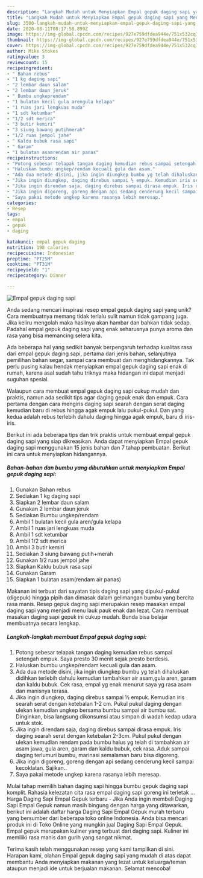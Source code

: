 ```yaml
---
description: "Langkah Mudah untuk Menyiapkan Empal gepuk daging sapi yang Menggugah Selera"
title: "Langkah Mudah untuk Menyiapkan Empal gepuk daging sapi yang Menggugah Selera"
slug: 3500-langkah-mudah-untuk-menyiapkan-empal-gepuk-daging-sapi-yang-menggugah-selera
date: 2020-08-11T08:17:58.899Z
image: https://img-global.cpcdn.com/recipes/927e759dfdea944e/751x532cq70/empal-gepuk-daging-sapi-foto-resep-utama.jpg
thumbnail: https://img-global.cpcdn.com/recipes/927e759dfdea944e/751x532cq70/empal-gepuk-daging-sapi-foto-resep-utama.jpg
cover: https://img-global.cpcdn.com/recipes/927e759dfdea944e/751x532cq70/empal-gepuk-daging-sapi-foto-resep-utama.jpg
author: Mike Stokes
ratingvalue: 3
reviewcount: 15
recipeingredient:
- " Bahan rebus"
- "1 kg daging sapi"
- "2 lembar daun salam"
- "2 lembar daun jeruk"
- " Bumbu ungkeprendam"
- "1 bulatan kecil gula arengula kelapa"
- "1 ruas jari lengkuas muda"
- "1 sdt ketumbar"
- "1/2 sdt merica"
- "3 butir kemiri"
- "3 siung bawang putihmerah"
- "1/2 ruas jempol jahe"
- " Kaldu bubuk rasa sapi"
- " Garam"
- "1 bulatan asamrendam air panas"
recipeinstructions:
- "Potong sebesar telapak tangan daging kemudian rebus sampai setengah empuk. Saya presto 30 menit sejak presto berdesis."
- "Haluskan bumbu ungkep/rendam kecuali gula dan asam."
- "Ada dua metode disini, jika ingin diungkep bumbu yg telah dihaluskan didihkan terlebih dahulu kemudian tambahkan air asam,gula aren, garam dan kaldu bubuk. Cek rasa, empal yg enak menurut saya yg rasa asam dan manisnya terasa."
- "Jika ingin diungkep, daging direbus sampai ½ empuk. Kemudian iris searah serat dengan ketebalan 1-2 cm. Pukul pukul daging dengan ulekan kemudian ungkep bersama bumbu sampai air bumbu sat. Dinginkan, bisa langsung dikonsumsi atau simpan di wadah kedap udara untuk stok."
- "Jika ingin direndam saja, daging direbus sampai dirasa empuk. Iris daging searah serat dengan ketebalan 2-3cm. Pukul pukul dengan ulekan kemudian rendam pada bumbu halus yg telah di tambahkan air asam jawa, gula aren, garam dan kaldu bubuk, cek rasa. Aduk sampai daging terlumuri bumbu, marinasi semalaman baru bisa digoreng."
- "Jika ingin digoreng, goreng dengan api sedang cenderung kecil sampai kecoklatan. Sajikan.."
- "Saya pakai metode ungkep karena rasanya lebih meresap."
categories:
- Resep
tags:
- empal
- gepuk
- daging

katakunci: empal gepuk daging 
nutrition: 198 calories
recipecuisine: Indonesian
preptime: "PT25M"
cooktime: "PT31M"
recipeyield: "1"
recipecategory: Dinner

---
```



![Empal gepuk daging sapi](https://img-global.cpcdn.com/recipes/927e759dfdea944e/751x532cq70/empal-gepuk-daging-sapi-foto-resep-utama.jpg)

Anda sedang mencari inspirasi resep empal gepuk daging sapi yang unik? Cara membuatnya memang tidak terlalu sulit namun tidak gampang juga. Jika keliru mengolah maka hasilnya akan hambar dan bahkan tidak sedap. Padahal empal gepuk daging sapi yang enak seharusnya punya aroma dan rasa yang bisa memancing selera kita.

Ada beberapa hal yang sedikit banyak berpengaruh terhadap kualitas rasa dari empal gepuk daging sapi, pertama dari jenis bahan, selanjutnya pemilihan bahan segar, sampai cara membuat dan menghidangkannya. Tak perlu pusing kalau hendak menyiapkan empal gepuk daging sapi enak di rumah, karena asal sudah tahu triknya maka hidangan ini dapat menjadi suguhan spesial.

Walaupun cara membuat empal gepuk daging sapi cukup mudah dan praktis, namun ada sedikit tips agar daging gepuk enak dan empuk. Cara pertama dengan cara mengiris daging sapi searah dengan serat daging kemudian baru di rebus hingga agak empuk lalu pukul-pukul. Dan yang kedua adalah rebus terlebih dahulu daging hingga agak empuk, baru di iris-iris.


Berikut ini ada beberapa tips dan trik praktis untuk membuat empal gepuk daging sapi yang siap dikreasikan. Anda dapat menyiapkan Empal gepuk daging sapi menggunakan 15 jenis bahan dan 7 tahap pembuatan. Berikut ini cara untuk menyiapkan hidangannya.

<!--inarticleads1-->

##### Bahan-bahan dan bumbu yang dibutuhkan untuk menyiapkan Empal gepuk daging sapi:

1. Gunakan  Bahan rebus
1. Sediakan 1 kg daging sapi
1. Siapkan 2 lembar daun salam
1. Gunakan 2 lembar daun jeruk
1. Sediakan  Bumbu ungkep/rendam
1. Ambil 1 bulatan kecil gula aren/gula kelapa
1. Ambil 1 ruas jari lengkuas muda
1. Ambil 1 sdt ketumbar
1. Ambil 1/2 sdt merica
1. Ambil 3 butir kemiri
1. Sediakan 3 siung bawang putih+merah
1. Gunakan 1/2 ruas jempol jahe
1. Siapkan  Kaldu bubuk rasa sapi
1. Gunakan  Garam
1. Siapkan 1 bulatan asam(rendam air panas)


Makanan ini terbuat dari sayatan tipis daging sapi yang dipukul-pukul (digepuk) hingga pipih dan dimasak dalam gelimangan bumbu yang bercita rasa manis. Resep gepuk daging sapi merupakan resep masakan empal daging sapi yang menjadi menu lauk pauk enak dan lezat. Cara membuat masakan daging sapi gepuk ini cukup mudah. Bunda bisa belajar membuatnya secara lengkap. 

<!--inarticleads2-->

##### Langkah-langkah membuat Empal gepuk daging sapi:

1. Potong sebesar telapak tangan daging kemudian rebus sampai setengah empuk. Saya presto 30 menit sejak presto berdesis.
1. Haluskan bumbu ungkep/rendam kecuali gula dan asam.
1. Ada dua metode disini, jika ingin diungkep bumbu yg telah dihaluskan didihkan terlebih dahulu kemudian tambahkan air asam,gula aren, garam dan kaldu bubuk. Cek rasa, empal yg enak menurut saya yg rasa asam dan manisnya terasa.
1. Jika ingin diungkep, daging direbus sampai ½ empuk. Kemudian iris searah serat dengan ketebalan 1-2 cm. Pukul pukul daging dengan ulekan kemudian ungkep bersama bumbu sampai air bumbu sat. Dinginkan, bisa langsung dikonsumsi atau simpan di wadah kedap udara untuk stok.
1. Jika ingin direndam saja, daging direbus sampai dirasa empuk. Iris daging searah serat dengan ketebalan 2-3cm. Pukul pukul dengan ulekan kemudian rendam pada bumbu halus yg telah di tambahkan air asam jawa, gula aren, garam dan kaldu bubuk, cek rasa. Aduk sampai daging terlumuri bumbu, marinasi semalaman baru bisa digoreng.
1. Jika ingin digoreng, goreng dengan api sedang cenderung kecil sampai kecoklatan. Sajikan..
1. Saya pakai metode ungkep karena rasanya lebih meresap.


Mulai tahap memilih bahan daging sapi hingga bumbu gepuk daging sapi komplit. Rahasia kelezatan cita rasa empal daging sapi goreng ini terletak … Harga Daging Sapi Empal Gepuk terbaru - Jika Anda ingin membeli Daging Sapi Empal Gepuk namun masih bingung dengan harga yang ditawarkan, berikut ini adalah daftar harga Daging Sapi Empal Gepuk murah terbaru yang bersumber dari beberapa toko online Indonesia. Anda bisa mencari produk ini di Toko Online yang mungkin jual Daging Sapi Empal Gepuk. Empal gepuk merupakan kuliner yang terbuat dari daging sapi. Kuliner ini memiliki rasa manis dan gurih yang sangat nikmat. 

Terima kasih telah menggunakan resep yang kami tampilkan di sini. Harapan kami, olahan Empal gepuk daging sapi yang mudah di atas dapat membantu Anda menyiapkan makanan yang lezat untuk keluarga/teman ataupun menjadi ide untuk berjualan makanan. Selamat mencoba!
